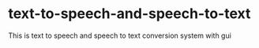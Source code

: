# text-to-speech-and-speech-to-text
This is text to speech and speech to text conversion system with gui
